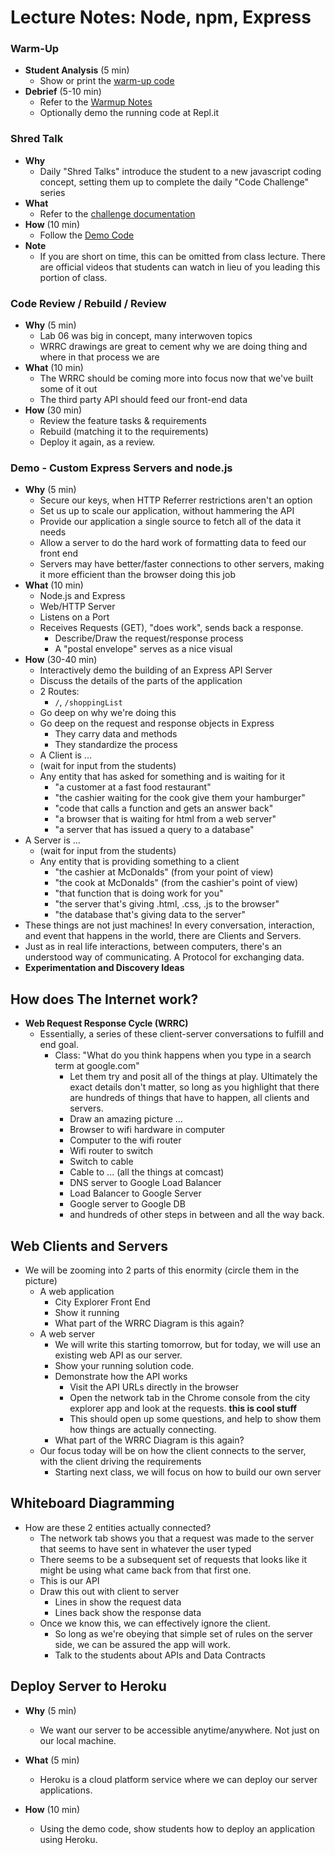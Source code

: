 # Lecture Notes: Node, npm, Express

### Warm-Up

- **Student Analysis** (5 min)
  - Show or print the [warm-up code](../warm-up/warm-up.md)
- **Debrief** (5-10 min)
  - Refer to the [Warmup Notes](../warm-up/NOTES.md)
  - Optionally demo the running code at Repl.it

### Shred Talk

- **Why**
  - Daily "Shred Talks" introduce the student to a new javascript coding concept, setting them up to complete the daily "Code Challenge" series
- **What**
  - Refer to the [challenge documentation](../challenges/README.md)
- **How** (10 min)
  - Follow the [Demo Code](../challenges/DEMO.md)
- **Note**
  - If you are short on time, this can be omitted from class lecture. There are official videos that students can watch in lieu of you leading this portion of class.

### Code Review / Rebuild / Review

- **Why** (5 min)
  - Lab 06 was big in concept, many interwoven topics
  - WRRC drawings are great to cement why we are doing thing and where in that process we are
- **What** (10 min)
  - The WRRC should be coming more into focus now that we've built some of it out
  - The third party API should feed our front-end data
- **How** (30 min)
  - Review the feature tasks & requirements
  - Rebuild (matching it to the requirements)
  - Deploy it again, as a review.

### Demo - Custom Express Servers and node.js

- **Why** (5 min)
  - Secure our keys, when HTTP Referrer restrictions aren't an option
  - Set us up to scale our application, without hammering the API
  - Provide our application a single source to fetch all of the data it needs
  - Allow a server to do the hard work of formatting data to feed our front end
  - Servers may have better/faster connections to other servers, making it more efficient than the browser doing this job
- **What** (10 min)
  - Node.js and Express
  - Web/HTTP Server
  - Listens on a Port
  - Receives Requests (GET), "does work", sends back a response.
    - Describe/Draw the request/response process
    - A "postal envelope" serves as a nice visual
- **How** (30-40 min)
  - Interactively demo the building of an Express API Server
  - Discuss the details of the parts of the application
  - 2 Routes:
    - `/`, `/shoppingList`
  - Go deep on why we're doing this
  - Go deep on the request and response objects in Express
    - They carry data and methods
    - They standardize the process
  - A Client is ...
  - (wait for input from the students)
  - Any entity that has asked for something and is waiting for it
    - "a customer at a fast food restaurant"
    - "the cashier waiting for the cook give them  your hamburger"
    - "code that calls a function and gets an answer back"
    - "a browser that is waiting for html from a web server"
    - "a server that has issued a query to a database"
- A Server is  ...
  - (wait for input from the students)
  - Any entity that is providing something to a client
    - "the cashier at McDonalds" (from your point of view)
    - "the cook at McDonalds" (from the cashier's point of view)
    - "that function that is doing work for you"
    - "the server that's giving .html, .css, .js to the browser"
    - "the database that's giving data to the server"
- These things are not just machines! In every conversation, interaction, and event that happens in the world, there are Clients and Servers.
- Just as in real life interactions, between computers, there's an understood way of communicating.  A Protocol for exchanging data.
- **Experimentation and Discovery Ideas**

## How does The Internet work?

- **Web Request Response Cycle (WRRC)**
  - Essentially, a series of these client-server conversations to fulfill and end goal.
    - Class: "What do you think happens when you type in a search term at google.com"
      - Let them try and posit all of the things at play. Ultimately the exact details don't matter, so long as you highlight that there are hundreds of things that have to happen, all clients and servers.
      - Draw an amazing picture ...
      - Browser to wifi hardware in computer
      - Computer to the wifi router
      - Wifi router to switch
      - Switch to cable
      - Cable to ... (all the things at comcast)
      - DNS server to Google Load Balancer
      - Load Balancer to Google Server
      - Google server to Google DB
      - and hundreds of other steps in between and all the way back.

## Web Clients and Servers

- We will be zooming into 2 parts of this enormity (circle them in the picture)
  - A web application
    - City Explorer Front End
    - Show it running
    - What part of the WRRC Diagram is this again?
  - A web server
    - We will write this starting tomorrow, but for today, we will use an existing web API as our server.
    - Show your running solution code.
    - Demonstrate how the API works
      - Visit the API URLs directly in the browser
      - Open the network tab in the Chrome console from the city explorer app and look at the requests. **this is cool stuff**
      - This should open up some questions, and help to show them how things are actually connecting.
    - What part of the WRRC Diagram is this again?
  - Our focus today will be on how the client connects to the server, with the client driving the requirements
    - Starting next class, we will focus on how to build our own server

## Whiteboard Diagramming

- How are these 2 entities actually connected?
  - The network tab shows you that a request was made to the server that seems to have sent in whatever the user typed
  - There seems to be a subsequent set of requests that looks like it might be using what came back from that first one.
  - This is our API
  - Draw this out with client to server
    - Lines in show the request data
    - Lines back show the response data
  - Once we know this, we can effectively ignore the client.
    - So long as we're obeying that simple set of rules on the server side, we can be assured the app will work.
    - Talk to the students about APIs and Data Contracts

## Deploy Server to Heroku

- **Why** (5 min)
  - We want our server to be accessible anytime/anywhere. Not just on our local machine.

- **What** (5 min)
  - Heroku is a cloud platform service where we can deploy our server applications.

- **How** (10 min)
  - Using the demo code, show students how to deploy an application using Heroku.
